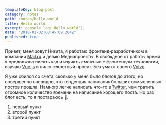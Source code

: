 ```yaml
---
templateKey: blog-post
category: notes
path: /notes/hello-world
title: Hello world
excerpt: console.log('Hello world');
date: "2018-01-02T08:45:09.284Z"
published: true
---
```


Привет, меня зовут Никита, я работаю фронтенд-разработчиком в компании [Mail.ru](https://mail.ru) и делаю Медиапроекты. В свободное от работы время я продолжаю писать код и изучать смежные с фронтендом технологии, изучаю [Vue.js](https://vuejs.org/) и пилю секретный проект. Без ума от своего [Volvo](https://www.drive2.ru/r/volvo/v40_cross_country/480505823865339906/).

Я уже сбился со счета, сколько у меня было блогов до этого, но совершенно очевидно, что тенденция написания больших осмысленных постов прошла. Намного легче написать что-то в [Twitter](https://twitter.com/life_maniac), чем тратить огромное количество времени на написание хорошего поста. Но раз блог есть, то я постараюсь 🙂.

1. первый пункт
2. второй пункт
3. третий пункт